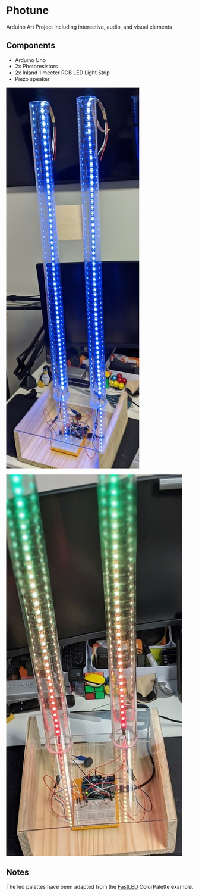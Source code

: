 # Photune
Arduino Art Project including interactive, audio, and visual elements

## Components

* Arduino Uno
* 2x Photoresistors
* 2x Inland 1 meeter RGB LED Light Strip
* Piezo speaker

![example build with blue color palette](https://raw.githubusercontent.com/jorelius/Photune/main/example1.jpg)

![example build with rainbow color palette](https://raw.githubusercontent.com/jorelius/Photune/main/example2.jpg)

## Notes

The led palettes have been adapted from the [FastLED](https://github.com/FastLED/FastLED) ColorPalette example.